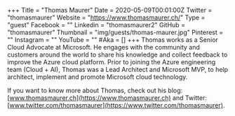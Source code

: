 +++
Title = "Thomas Maurer"
Date = 2020-05-09T00:01:00Z
Twitter = "thomasmaurer"
Website = "https://www.thomasmaurer.ch/"
Type = "guest"
Facebook = ""
Linkedin = "thomasmaurer2"
GitHub = "thomasmaurer"
Thumbnail = "img/guests/thomas-maurer.jpg"
Pinterest = ""
Instagram = ""
YouTube = ""
#Aka = []
+++
Thomas works as a Senior Cloud Advocate at Microsoft. He engages with the community and customers around the world to share his knowledge and collect feedback to improve the Azure cloud platform. Prior to joining the Azure engineering team (Cloud + AI), Thomas was a Lead Architect and Microsoft MVP, to help architect, implement and promote Microsoft cloud technology.

If you want to know more about Thomas, check out his blog: [www.thomasmaurer.ch](https://www.thomasmaurer.ch) and Twitter: [www.twitter.com/thomasmaurer](https://www.twitter.com/thomasmaurer).
